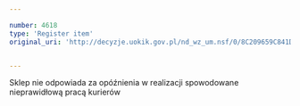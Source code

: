 ```yaml
---

number: 4618
type: 'Register item'
original_uri: 'http://decyzje.uokik.gov.pl/nd_wz_um.nsf/0/8C209659C841D8FAC1257B6B00225D3D?OpenDocument'


---
```


Sklep nie odpowiada za opóźnienia w realizacji spowodowane nieprawidłową pracą kurierów
